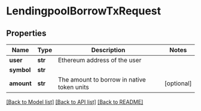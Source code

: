 # LendingpoolBorrowTxRequest

## Properties
Name | Type | Description | Notes
------------ | ------------- | ------------- | -------------
**user** | **str** | Ethereum address of the user | 
**symbol** | **str** |  | 
**amount** | **str** | The amount to borrow in native token units | [optional] 

[[Back to Model list]](../README.md#documentation-for-models) [[Back to API list]](../README.md#documentation-for-api-endpoints) [[Back to README]](../README.md)


